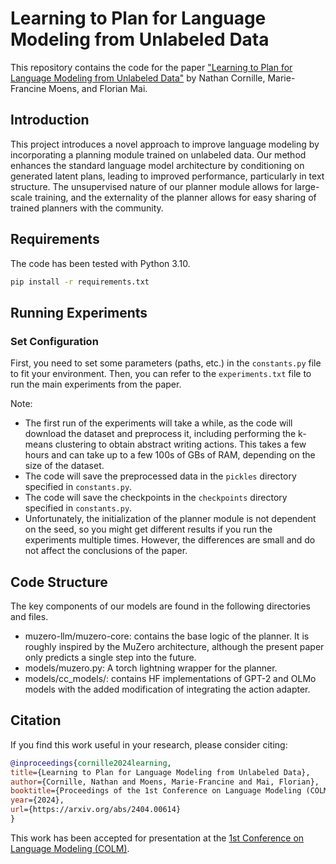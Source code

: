 # Learning to Plan for Language Modeling from Unlabeled Data

This repository contains the code for the paper ["Learning to Plan for Language Modeling from Unlabeled Data"](https://arxiv.org/abs/2404.00614) by Nathan Cornille, Marie-Francine Moens, and Florian Mai.

## Introduction

This project introduces a novel approach to improve language modeling by incorporating a planning module trained on unlabeled data. Our method enhances the standard language model architecture by conditioning on generated latent plans, leading to improved performance, particularly in text structure. The unsupervised nature of our planner module allows for large-scale training, and the externality of the planner allows for easy sharing of trained planners with the community.

## Requirements

The code has been tested with Python 3.10.

```bash
pip install -r requirements.txt
```

## Running Experiments

### Set Configuration
First, you need to set some parameters (paths, etc.) in the `constants.py` file to fit your environment.
Then, you can refer to the `experiments.txt` file to run the main experiments from the paper.

Note:
* The first run of the experiments will take a while, as the code will download the dataset and preprocess it, including performing the k-means clustering to obtain abstract writing actions. This takes a few hours and can take up to a few 100s of GBs of RAM, depending on the size of the dataset.
* The code will save the preprocessed data in the `pickles` directory specified in `constants.py`.
* The code will save the checkpoints in the `checkpoints` directory specified in `constants.py`.
* Unfortunately, the initialization of the planner module is not dependent on the seed, so you might get different results if you run the experiments multiple times. However, the differences are small and do not affect the conclusions of the paper.

## Code Structure
The key components of our models are found in the following directories and files.

* muzero-llm/muzero-core: contains the base logic of the planner. It is roughly inspired by the MuZero architecture, although the present paper only predicts a single step into the future.
* models/muzero.py: A torch lightning wrapper for the planner.
* models/cc_models/: contains HF implementations of GPT-2 and OLMo models with the added modification of integrating the action adapter.

## Citation

If you find this work useful in your research, please consider citing:

```bibtex
@inproceedings{cornille2024learning,
title={Learning to Plan for Language Modeling from Unlabeled Data},
author={Cornille, Nathan and Moens, Marie-Francine and Mai, Florian},
booktitle={Proceedings of the 1st Conference on Language Modeling (COLM)},
year={2024},
url={https://arxiv.org/abs/2404.00614}
}
```

This work has been accepted for presentation at the [1st Conference on Language Modeling (COLM)](https://colmweb.org/).